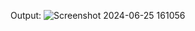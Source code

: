 Output:
![Screenshot 2024-06-25 161056](https://github.com/pranav6437/MarksManagmentSystem/assets/110282092/e7636368-444b-4ae4-8a43-3df4111be22e)

